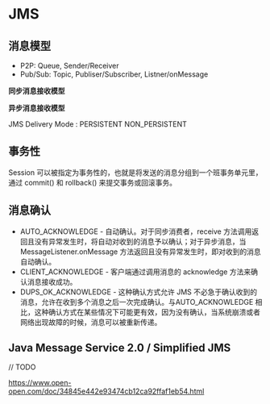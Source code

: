 # JMS

## 消息模型

- P2P: Queue, Sender/Receiver
- Pub/Sub: Topic, Publiser/Subscriber, Listner/onMessage

**同步消息接收模型**

**异步消息接收模型**

JMS Delivery Mode : PERSISTENT NON_PERSISTENT

## 事务性

Session 可以被指定为事务性的，也就是将发送的消息分组到一个班事务单元里，通过 commit() 和 rollback() 来提交事务或回滚事务。

## 消息确认

+ AUTO_ACKNOWLEDGE - 自动确认。对于同步消费者，receive 方法调用返回且没有异常发生时，将自动对收到的消息予以确认；对于异步消息，当 MessageListener.onMessage 方法返回且没有异常发生时，即对收到的消息自动确认。
+ CLIENT_ACKNOWLEDGE - 客户端通过调用消息的 acknowledge 方法来确认消息接收成功。
+ DUPS_OK_ACKNOWLEDGE - 这种确认方式允许 JMS 不必急于确认收到的消息，允许在收到多个消息之后一次完成确认。与AUTO_ACKNOWLEDGE 相比，这种确认方式在某些情况下可能更有效，因为没有确认，当系统崩溃或者网络出现故障的时候，消息可以被重新传递。

## Java Message Service 2.0 / Simplified JMS

// TODO

https://www.open-open.com/doc/34845e442e93474cb12ca92ffaf1eb54.html
